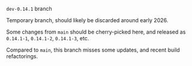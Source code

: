 `dev-0.14.1` branch

Temporary branch, should likely be discarded around early 2026.

Some changes from `main` should be cherry-picked here, and released as `0.14.1-1`,
`0.14.1-2`, `0.14.1-3`, etc.

Compared to `main`, this branch misses some updates, and recent build refactorings.
